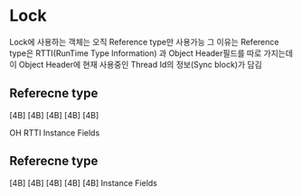 # Lock

Lock에 사용하는 객체는 오직 Reference type만 사용가능
그 이유는 Reference type은 RTTI(RunTime Type Information) 과 Object Header필드를 따로 가지는데 이 Object Header에 현재 사용중인 
Thread Id의 정보(Sync block)가 담김
## Referecne type

[4B] [4B] [4B] [4B] [4B]

 OH  RTTI Instance Fields

## Referecne type
[4B] [4B] [4B] [4B] [4B]
Instance Fields
